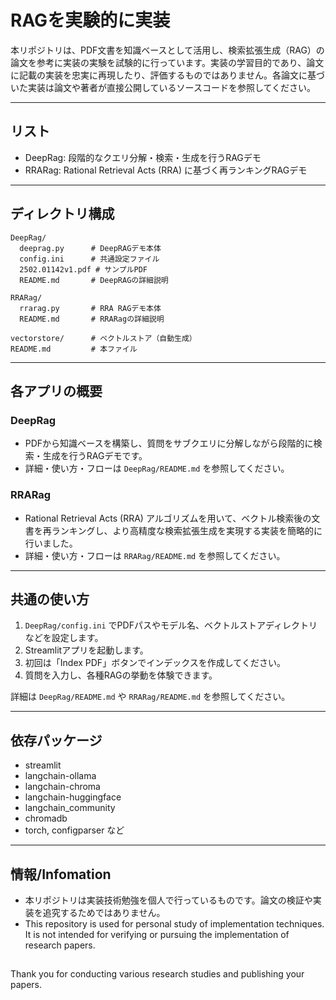 # RAGを実験的に実装

本リポジトリは、PDF文書を知識ベースとして活用し、検索拡張生成（RAG）の論文を参考に実装の実験を試験的に行っています。実装の学習目的であり、論文に記載の実装を忠実に再現したり、評価するものではありません。各論文に基づいた実装は論文や著者が直接公開しているソースコードを参照してください。

---

## リスト

- DeepRag: 段階的なクエリ分解・検索・生成を行うRAGデモ
- RRARag: Rational Retrieval Acts (RRA) に基づく再ランキングRAGデモ

---

## ディレクトリ構成

```
DeepRag/
  deeprag.py      # DeepRAGデモ本体
  config.ini      # 共通設定ファイル
  2502.01142v1.pdf # サンプルPDF
  README.md       # DeepRAGの詳細説明

RRARag/
  rrarag.py       # RRA RAGデモ本体
  README.md       # RRARagの詳細説明

vectorstore/      # ベクトルストア（自動生成）
README.md         # 本ファイル
```

---

## 各アプリの概要

### DeepRag
- PDFから知識ベースを構築し、質問をサブクエリに分解しながら段階的に検索・生成を行うRAGデモです。
- 詳細・使い方・フローは `DeepRag/README.md` を参照してください。

### RRARag
- Rational Retrieval Acts (RRA) アルゴリズムを用いて、ベクトル検索後の文書を再ランキングし、より高精度な検索拡張生成を実現する実装を簡略的に行いました。
- 詳細・使い方・フローは `RRARag/README.md` を参照してください。

---

## 共通の使い方
1. `DeepRag/config.ini` でPDFパスやモデル名、ベクトルストアディレクトリなどを設定します。
2. Streamlitアプリを起動します。
3. 初回は「Index PDF」ボタンでインデックスを作成してください。
4. 質問を入力し、各種RAGの挙動を体験できます。

詳細は `DeepRag/README.md` や `RRARag/README.md` を参照してください。

---

## 依存パッケージ
- streamlit
- langchain-ollama
- langchain-chroma
- langchain-huggingface
- langchain_community
- chromadb
- torch, configparser など

---

## 情報/Infomation
- 本リポジトリは実装技術勉強を個人で行っているものです。論文の検証や実装を追究するためではありません。
- This repository is used for personal study of implementation techniques. It is not intended for verifying or pursuing the implementation of research papers.

##
Thank you for conducting various research studies and publishing your papers.